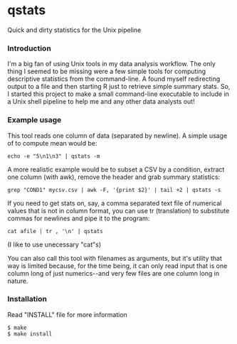 # qstats

Quick and dirty statistics for the Unix pipeline


### Introduction

I'm a big fan of using Unix tools in my data analysis workflow. The only
thing I seemed to be missing were a few simple tools for computing 
descriptive statistics from the command-line. A found myself redirecting
output to a file and then starting R just to retrieve simple summary stats.
So, I started this project to make a small command-line executable to
include in a Unix shell pipeline to help me and any other data analysts out!


### Example usage

This tool reads one column of data (separated by newline). A simple
usage of to compute mean would be:

    echo -e "5\n1\n3" | qstats -m

A more realistic example would be to subset a CSV by a condition, extract
one column (with awk), remove the header and grab summary statistics:

    grep "COND1" mycsv.csv | awk -F, '{print $2}' | tail +2 | qstats -s

If you need to get stats on, say, a comma separated text file of numerical
values that is not in column format, you can use tr (translation) to
substitute commas for newlines and pipe it to the program:

    cat afile | tr , '\n' | qstats

(I like to use unecessary "cat"s)


You can also call this tool with filenames as arguments, but it's utility
that way is limited because, for the time being, it can only read input
that is one column long of just numerics--and very few files are one
column long in nature.


### Installation

Read "INSTALL" file for more information

    $ make
    $ make install
